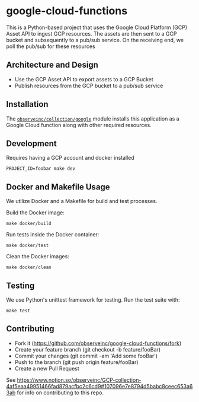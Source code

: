 # google-cloud-functions

This is a Python-based project that uses the Google Cloud Platform (GCP) Asset API
to ingest GCP resources. The assets are then sent to a GCP bucket and subsequently
to a pub/sub service. On the receiving end, we poll the pub/sub for these resources

## Architecture and Design

- Use the GCP Asset API to export assets to a GCP Bucket
- Publish resources from the GCP bucket to a pub/sub service

## Installation

The [`observeinc/collection/google`](https://registry.terraform.io/modules/observeinc/collection/google/latest) module installs this application as a Google Cloud function along with other required resources.


## Development

Requires having a GCP account and docker installed

```
PROJECT_ID=foobar make dev
```

## Docker and Makefile Usage

We utilize Docker and a Makefile for build and test processes.

Build the Docker image:

```
make docker/build
```

Run tests inside the Docker container:
```
make docker/test
```

Clean the Docker images:
```
make docker/clean
```

## Testing

We use Python's unittest framework for testing. Run the test suite with:
```
make test
```

## Contributing

- Fork it (https://github.com/observeinc/google-cloud-functions/fork)
- Create your feature branch (git checkout -b feature/fooBar)
- Commit your changes (git commit -am 'Add some fooBar')
- Push to the branch (git push origin feature/fooBar)
- Create a new Pull Request

See https://www.notion.so/observeinc/GCP-collection-4af5eaa49951466fad879acfbc2c6cd9#107096e7e8794d5babc8ceec653a63ab
for info on contributing to this repo.
